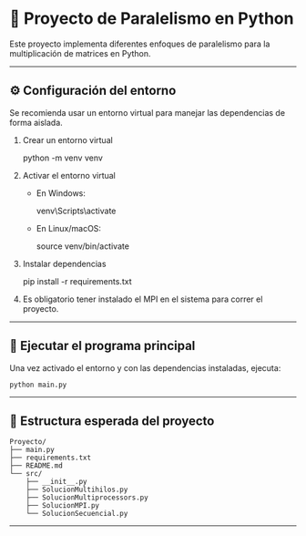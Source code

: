 🧠 Proyecto de Paralelismo en Python
===================================

Este proyecto implementa diferentes enfoques de paralelismo para la multiplicación de matrices en Python.

-----------------------------------

⚙️ Configuración del entorno
----------------------------

Se recomienda usar un entorno virtual para manejar las dependencias de forma aislada.

1. Crear un entorno virtual

    python -m venv venv

2. Activar el entorno virtual

    - En Windows:

        venv\Scripts\activate

    - En Linux/macOS:

        source venv/bin/activate

3. Instalar dependencias

    pip install -r requirements.txt

4. Es obligatorio tener instalado el MPI en el sistema para correr el proyecto.

-----------------------------------

🚀 Ejecutar el programa principal
---------------------------------

Una vez activado el entorno y con las dependencias instaladas, ejecuta:

    python main.py

-----------------------------------

📂 Estructura esperada del proyecto
-----------------------------------

    Proyecto/
    ├── main.py
    ├── requirements.txt
    ├── README.md
    └── src/
        ├── __init__.py
        ├── SolucionMultihilos.py
        ├── SolucionMultiprocessors.py
        ├── SolucionMPI.py
        └── SolucionSecuencial.py

-----------------------------------

